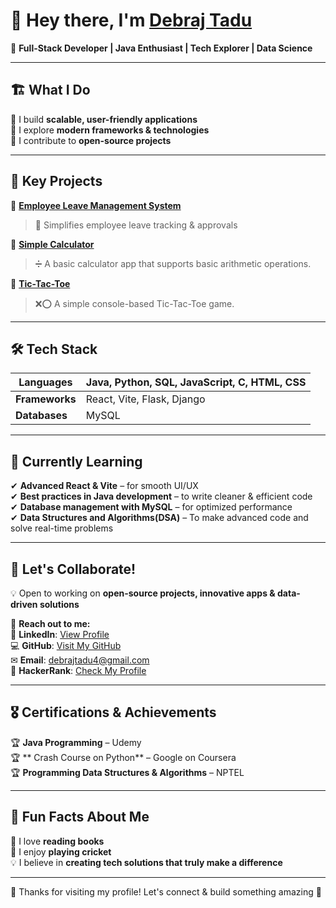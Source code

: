 # 👋 Hey there, I'm [Debraj Tadu](https://github.com/debrajtadu)

🚀 **Full-Stack Developer | Java Enthusiast | Tech Explorer | Data Science**

---

## 🏗️ **What I Do**
🔹 I build **scalable, user-friendly applications**  
🔹 I explore **modern frameworks & technologies**  
🔹 I contribute to **open-source projects**

---

## 📌 **Key Projects**

🎯 **[Employee Leave Management System](https://github.com/debrajtadu/Employee_Leave_Management_System)**  
> 📅 Simplifies employee leave tracking & approvals  

🎯 **[Simple Calculator](https://github.com/debrajtadu/Simple_Calculator)**  
> ➗ A basic calculator app that supports basic arithmetic operations.

🎯 **[Tic-Tac-Toe](https://github.com/debrajtadu/Tic_Tac_Toe)**  
> ❌⭕ A simple console-based Tic-Tac-Toe game.

---

## 🛠️ **Tech Stack**

| **Languages**     | Java, Python, SQL, JavaScript, C, HTML, CSS |
|-------------------|------------------------------------------------|
| **Frameworks**    | React, Vite, Flask, Django                     |
| **Databases**     | MySQL                                          |

---

## 🚀 **Currently Learning**  
✔ **Advanced React & Vite** – for smooth UI/UX  
✔ **Best practices in Java development** – to write cleaner & efficient code  
✔ **Database management with MySQL** – for optimized performance  
✔ **Data Structures and Algorithms(DSA)** – To make advanced code and solve real-time problems

---

## 🤝 **Let's Collaborate!**  
💡 Open to working on **open-source projects, innovative apps & data-driven solutions**  

📩 **Reach out to me:**  
🔗 **LinkedIn**: [View Profile](https://linkedin.com/in/debaraj-tadu-95a2a9294)  
💻 **GitHub**: [Visit My GitHub](https://github.com/debrajtadu)  
✉ **Email**: [debrajtadu4@gmail.com](mailto:debrajtadu4@gmail.com)  
🎯 **HackerRank**: [Check My Profile]()

---

## 🎖 **Certifications & Achievements**  
🏆 **Java Programming** – Udemy  
🏆 ** Crash Course on Python** – Google on Coursera  
🏆 **Programming Data Structures & Algorithms** – NPTEL  

---

## 🎯 **Fun Facts About Me**  
📖 I love **reading books**  
🏏 I enjoy **playing cricket**  
💡 I believe in **creating tech solutions that truly make a difference**

---

💙 Thanks for visiting my profile! Let's connect & build something amazing 🚀
